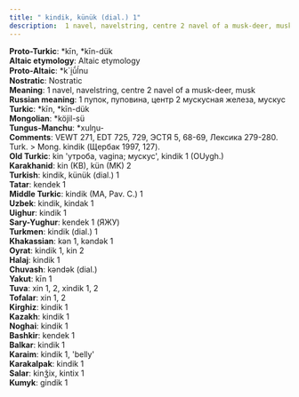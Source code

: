 ```yaml
---
title: " kindik, künük (dial.) 1"
description:  1 navel, navelstring, centre 2 navel of a musk-deer, musk
---
```


<strong>Proto-Turkic</strong>:  *kīn, *kīn-dük<br>
<strong>Altaic etymology</strong>:  Altaic etymology<br>
<strong> Proto-Altaic</strong>:  *k`i̯ū́ĺnu<br>
<strong>Nostratic</strong>:  Nostratic<br>
<strong>Meaning</strong>:  1 navel, navelstring, centre 2 navel of a musk-deer, musk<br>
<strong>Russian meaning</strong>:  1 пупок, пуповина, центр 2 мускусная железа, мускус<br>
<strong>Turkic</strong>:  *kīn, *kīn-dük<br>
<strong>Mongolian</strong>:  *köjil-sü<br>
<strong>Tungus-Manchu</strong>:  *xulŋu-<br>
<strong>Comments</strong>:  VEWT 271, EDT 725, 729, ЭСТЯ 5, 68-69, Лексика 279-280. Turk. > Mong. kindik (Щербак 1997, 127).<br>
<strong>Old Turkic</strong>:  kin 'утроба, vagina; мускус', kindik 1 (OUygh.)<br>
<strong>Karakhanid</strong>:  kin (KB), kün (MK) 2<br>
<strong>Turkish</strong>:  kindik, künük (dial.) 1<br>
<strong>Tatar</strong>:  kendek 1<br>
<strong>Middle Turkic</strong>:  kindik (MA, Pav. C.) 1<br>
<strong>Uzbek</strong>:  kindik, kindak 1<br>
<strong>Uighur</strong>:  kindik 1<br>
<strong>Sary-Yughur</strong>:  kendek 1 (ЯЖУ)<br>
<strong>Turkmen</strong>:  kindik (dial.) 1<br>
<strong>Khakassian</strong>:  kǝn 1, kǝndǝk 1<br>
<strong>Oyrat</strong>:  kindik 1, kin 2<br>
<strong>Halaj</strong>:  kindik 1<br>
<strong>Chuvash</strong>:  kǝndǝk (dial.)<br>
<strong>Yakut</strong>:  kīn 1<br>
<strong>Tuva</strong>:  xin 1, 2, xindik 1, 2<br>
<strong>Tofalar</strong>:  xin 1, 2<br>
<strong>Kirghiz</strong>:  kindik 1<br>
<strong>Kazakh</strong>:  kindik 1<br>
<strong>Noghai</strong>:  kindik 1<br>
<strong>Bashkir</strong>:  kendek 1<br>
<strong>Balkar</strong>:  kindik 1<br>
<strong>Karaim</strong>:  kindik 1, 'belly'<br>
<strong>Karakalpak</strong>:  kindik 1<br>
<strong>Salar</strong>:  kinǯix, kintix 1<br>
<strong>Kumyk</strong>:  gindik 1<br>


